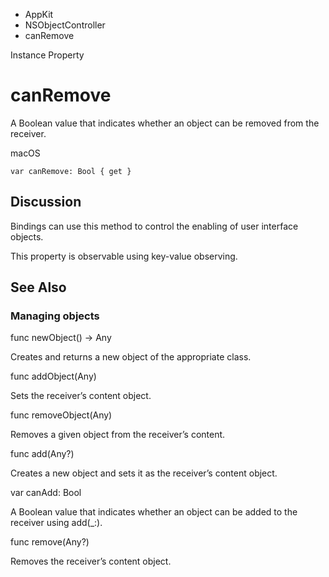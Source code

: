 

- AppKit
- NSObjectController
-  canRemove 

Instance Property

# canRemove

A Boolean value that indicates whether an object can be removed from the receiver.

macOS

``` source
var canRemove: Bool { get }
```

## Discussion

Bindings can use this method to control the enabling of user interface objects.

This property is observable using key-value observing.

## See Also

### Managing objects

func newObject() -> Any

Creates and returns a new object of the appropriate class.

func addObject(Any)

Sets the receiver’s content object.

func removeObject(Any)

Removes a given object from the receiver’s content.

func add(Any?)

Creates a new object and sets it as the receiver’s content object.

var canAdd: Bool

A Boolean value that indicates whether an object can be added to the receiver using add(_:).

func remove(Any?)

Removes the receiver’s content object.

